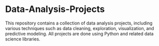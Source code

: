 # Data-Analysis-Projects
This repository contains a collection of data analysis projects, including various techniques such as data cleaning, exploration, visualization, and predictive modeling. All projects are done using Python and related data science libraries.
